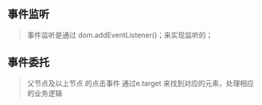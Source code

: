 ## 事件监听
> 事件监听是通过  dom.addEventListener()；来实现监听的；

## 事件委托
>  父节点及以上节点 的点击事件 通过e.target 来找到对应的元素，处理相应的业务逻辑
